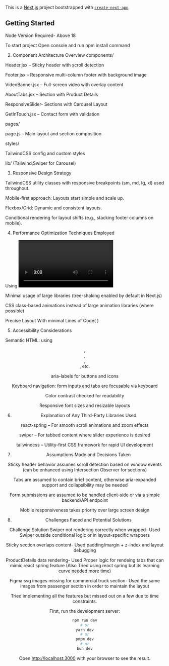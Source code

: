 This is a [Next.js](https://nextjs.org) project bootstrapped with [`create-next-app`](https://github.com/vercel/next.js/tree/canary/packages/create-next-app).

## Getting Started




Node Version Required- Above 18

To start project Open console and run npm install command


2. Component Architecture Overview
components/

Header.jsx – Sticky header with scroll detection

Footer.jsx – Responsive multi-column footer with background image

VideoBanner.jsx – Full-screen video with overlay content

AboutTabs.jsx –  Section with Product Details

ResponsiveSlider- Sections with Carousel Layout 

GetInTouch.jsx – Contact form with validation

pages/

page.js – Main layout and section composition

styles/

TailwindCSS config and custom styles

lib/ (Tailwind,Swiper for Carousel)

3. Responsive Design Strategy

TailwindCSS utility classes with responsive breakpoints (sm, md, lg, xl) used throughout.

Mobile-first approach: Layouts start simple and scale up.

Flexbox/Grid: Dynamic and consistent layouts.

Conditional rendering for layout shifts (e.g., stacking footer columns on mobile).

4. Performance Optimization Techniques Employed

Using <video> with proper preload="none" 

Minimal usage of large libraries (tree-shaking enabled by default in Next.js)

CSS class-based animations instead of large animation libraries (where possible)

Precise Layout With minimal Lines of Code( <More Improvement can be done> )

5. Accessibility Considerations

Semantic HTML: using <header>, <nav>, <section>, <footer>, etc.

aria-labels for buttons and icons

Keyboard navigation: form inputs and tabs are focusable via keyboard

Color contrast checked for readability

Responsive font sizes and resizable layouts

6. Explanation of Any Third-Party Libraries Used

react-spring – For smooth scroll animations and zoom effects

swiper – For tabbed content where slider experience is desired

tailwindcss – Utility-first CSS framework for rapid UI development

7.  Assumptions Made and Decisions Taken

Sticky header behavior assumes scroll detection based on window events (can be enhanced using Intersection Observer for sections)

Tabs are assumed to contain brief content, otherwise aria-expanded support and collapsibility may be needed

Form submissions are assumed to be handled client-side or via a simple backend/API endpoint

Mobile responsiveness takes priority over large screen design

8. Challenges Faced and Potential Solutions

Challenge	                                    Solution
Swiper not rendering correctly when wrapped-	Used Swiper outside conditional logic or in layout-specific wrappers

Sticky section overlaps content-	Used padding/margin + z-index and layout debugging

ProductDetails data rendering-   Used Proper logic for rendeing tabs that can mimic react spring feature (Also Tried using react spring but its learning curve needed more time)

Figma svg images missing for commercial truck section-  Used the same images from passenger section in order to maintain the layout 

Tried implementing all the features but missed out on a few due to time constraints.



First, run the development server:
```bash
npm run dev
# or
yarn dev
# or
pnpm dev
# or
bun dev
```

Open [http://localhost:3000](http://localhost:3000) with your browser to see the result.


